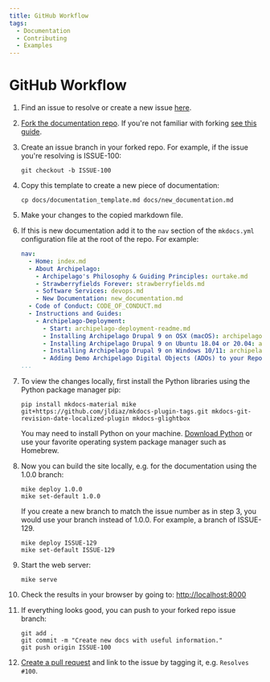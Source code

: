 ```yaml
---
title: GitHub Workflow
tags:
  - Documentation
  - Contributing
  - Examples
---
```


# GitHub Workflow

1. Find an issue to resolve or create a new issue [here](https://github.com/esmero/archipelago-documentation/issues).
2. [Fork the documentation repo](https://github.com/esmero/archipelago-documentation). If you're not familiar with forking [see this guide](https://docs.github.com/en/get-started/quickstart/fork-a-repo).
3. Create an issue branch in your forked repo. For example, if the issue you're resolving is ISSUE-100:
   ```shell
   git checkout -b ISSUE-100
   ```
4. Copy this template to create a new piece of documentation:
   ```shell
   cp docs/documentation_template.md docs/new_documentation.md
   ```
5. Make your changes to the copied markdown file.
5. If this is new documentation add it to the `nav` section of the `mkdocs.yml` configuration file at the root of the repo. For example:
   ```yaml hl_lines="7"
   nav:
     - Home: index.md
     - About Archipelago:
       - Archipelago's Philosophy & Guiding Principles: ourtake.md
       - Strawberryfields Forever: strawberryfields.md
       - Software Services: devops.md
       - New Documentation: new_documentation.md
     - Code of Conduct: CODE_OF_CONDUCT.md
     - Instructions and Guides:
       - Archipelago-Deployment:
         - Start: archipelago-deployment-readme.md
         - Installing Archipelago Drupal 9 on OSX (macOS): archipelago-deployment-osx.md
         - Installing Archipelago Drupal 9 on Ubuntu 18.04 or 20.04: archipelago-deployment-ubuntu.md
         - Installing Archipelago Drupal 9 on Windows 10/11: archipelago-deployment-windows.md
         - Adding Demo Archipelago Digital Objects (ADOs) to your Repository: archipelago-deployment-democontent.md
   ...
   ```
6. To view the changes locally, first install the Python libraries using the Python package manager pip:
   ```shell
   pip install mkdocs-material mike git+https://github.com/jldiaz/mkdocs-plugin-tags.git mkdocs-git-revision-date-localized-plugin mkdocs-glightbox
   ```
   You may need to install Python on your machine. [Download Python](https://www.python.org/downloads/) or use your favorite operating system package manager such as Homebrew. 

7. Now you can build the site locally, e.g. for the documentation using the 1.0.0 branch:
   ```shell
   mike deploy 1.0.0
   mike set-default 1.0.0
   ```
   If you create a new branch to match the issue number as in step 3, you would use your branch instead of 1.0.0. For example, a branch of ISSUE-129.
    ```shell
   mike deploy ISSUE-129
   mike set-default ISSUE-129
   ```
8. Start the web server:
   ```shell
   mike serve
   ```
9. Check the results in your browser by going to: <http://localhost:8000>
10. If everything looks good, you can push to your forked repo issue branch:
    ```shell
    git add .
    git commit -m "Create new docs with useful information."
    git push origin ISSUE-100
    ```
11. [Create a pull request](https://docs.github.com/en/pull-requests/collaborating-with-pull-requests/proposing-changes-to-your-work-with-pull-requests/creating-a-pull-request-from-a-fork) and link to the issue by tagging it, e.g. `Resolves #100`.


